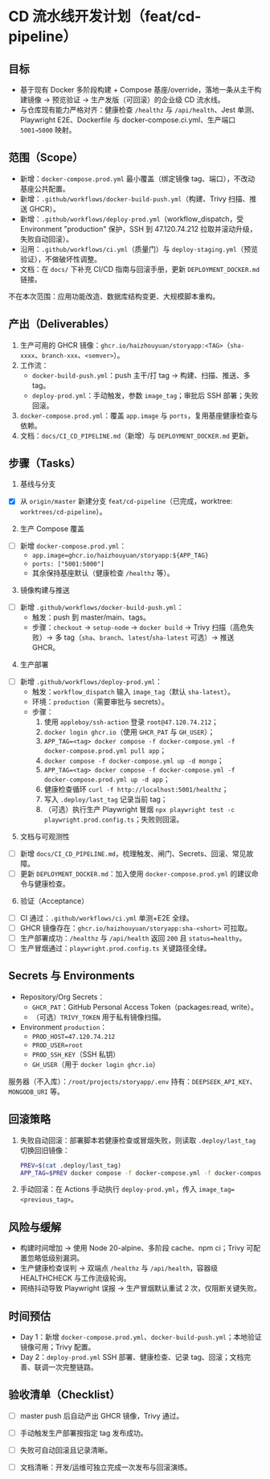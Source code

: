 # CD 流水线开发计划（feat/cd-pipeline）

## 目标

- 基于现有 Docker 多阶段构建 + Compose 基座/override，落地一条从主干构建镜像 → 预览验证 → 生产发版（可回滚）的企业级 CD 流水线。
- 与仓库现有能力严格对齐：健康检查 `/healthz` 与 `/api/health`、Jest 单测、Playwright E2E、Dockerfile 与 docker-compose.ci.yml、生产端口 `5001→5000` 映射。

## 范围（Scope）

- 新增：`docker-compose.prod.yml` 最小覆盖（绑定镜像 tag、端口），不改动基座公共配置。
- 新增：`.github/workflows/docker-build-push.yml`（构建、Trivy 扫描、推送 GHCR）。
- 新增：`.github/workflows/deploy-prod.yml`（workflow_dispatch，受 Environment "production" 保护，SSH 到 47.120.74.212 拉取并滚动升级，失败自动回滚）。
- 沿用：`.github/workflows/ci.yml`（质量门）与 `deploy-staging.yml`（预览验证），不做破坏性调整。
- 文档：在 `docs/` 下补充 CI/CD 指南与回滚手册，更新 `DEPLOYMENT_DOCKER.md` 链接。

不在本次范围：应用功能改造、数据库结构变更、大规模脚本重构。

## 产出（Deliverables）

1. 生产可用的 GHCR 镜像：`ghcr.io/haizhouyuan/storyapp:<TAG>`（`sha-xxxx`、`branch-xxx`、`<semver>`）。
2. 工作流：
   - `docker-build-push.yml`：push 主干/打 tag → 构建、扫描、推送、多 tag。
   - `deploy-prod.yml`：手动触发，参数 `image_tag`；审批后 SSH 部署；失败回滚。
3. `docker-compose.prod.yml`：覆盖 `app.image` 与 `ports`，复用基座健康检查与依赖。
4. 文档：`docs/CI_CD_PIPELINE.md`（新增）与 `DEPLOYMENT_DOCKER.md` 更新。

## 步骤（Tasks）

1) 基线与分支
- [x] 从 `origin/master` 新建分支 `feat/cd-pipeline`（已完成，worktree: `worktrees/cd-pipeline`）。

2) 生产 Compose 覆盖
- [ ] 新增 `docker-compose.prod.yml`：
  - `app.image=ghcr.io/haizhouyuan/storyapp:${APP_TAG}`
  - `ports: ["5001:5000"]`
  - 其余保持基座默认（健康检查 `/healthz` 等）。

3) 镜像构建与推送
- [ ] 新增 `.github/workflows/docker-build-push.yml`：
  - 触发：push 到 master/main、tags。
  - 步骤：`checkout` → `setup-node` → `docker build` → Trivy 扫描（高危失败）→ 多 tag（`sha`、`branch`、`latest`/`sha-latest` 可选）→ 推送 GHCR。

4) 生产部署
- [ ] 新增 `.github/workflows/deploy-prod.yml`：
  - 触发：`workflow_dispatch` 输入 `image_tag`（默认 `sha-latest`）。
  - 环境：`production`（需要审批与 secrets）。
  - 步骤：
    1. 使用 `appleboy/ssh-action` 登录 `root@47.120.74.212`；
    2. `docker login ghcr.io`（使用 `GHCR_PAT` 与 `GH_USER`）；
    3. `APP_TAG=<tag> docker compose -f docker-compose.yml -f docker-compose.prod.yml pull app`；
    4. `docker compose -f docker-compose.yml up -d mongo`；
    5. `APP_TAG=<tag> docker compose -f docker-compose.yml -f docker-compose.prod.yml up -d app`；
    6. 健康检查循环 `curl -f http://localhost:5001/healthz`；
    7. 写入 `.deploy/last_tag` 记录当前 tag；
    8. （可选）执行生产 Playwright 冒烟 `npx playwright test -c playwright.prod.config.ts`；失败则回滚。

5) 文档与可观测性
- [ ] 新增 `docs/CI_CD_PIPELINE.md`，梳理触发、闸门、Secrets、回滚、常见故障。
- [ ] 更新 `DEPLOYMENT_DOCKER.md`：加入使用 `docker-compose.prod.yml` 的建议命令与健康检查。

6) 验证（Acceptance）
- [ ] CI 通过：`.github/workflows/ci.yml` 单测+E2E 全绿。
- [ ] GHCR 镜像存在：`ghcr.io/haizhouyuan/storyapp:sha-<short>` 可拉取。
- [ ] 生产部署成功：`/healthz` 与 `/api/health` 返回 `200` 且 `status=healthy`。
- [ ] 生产冒烟通过：`playwright.prod.config.ts` 关键路径全绿。

## Secrets 与 Environments

- Repository/Org Secrets：
  - `GHCR_PAT`：GitHub Personal Access Token（packages:read, write）。
  - （可选）`TRIVY_TOKEN` 用于私有镜像扫描。
- Environment `production`：
  - `PROD_HOST=47.120.74.212`
  - `PROD_USER=root`
  - `PROD_SSH_KEY`（SSH 私钥）
  - `GH_USER`（用于 `docker login ghcr.io`）

服务器（不入库）：`/root/projects/storyapp/.env` 持有：`DEEPSEEK_API_KEY`、`MONGODB_URI` 等。

## 回滚策略

1. 失败自动回滚：部署脚本若健康检查或冒烟失败，则读取 `.deploy/last_tag` 切换回旧镜像：
   ```bash
   PREV=$(cat .deploy/last_tag)
   APP_TAG=$PREV docker compose -f docker-compose.yml -f docker-compose.prod.yml up -d app
   ```
2. 手动回滚：在 Actions 手动执行 `deploy-prod.yml`，传入 `image_tag=<previous_tag>`。

## 风险与缓解

- 构建时间增加 → 使用 Node 20-alpine、多阶段 cache、npm ci；Trivy 可配置忽略低级别漏洞。
- 生产健康检查误判 → 双端点 `/healthz` 与 `/api/health`，容器级 HEALTHCHECK 与工作流级轮询。
- 网络抖动导致 Playwright 误报 → 生产冒烟默认重试 2 次，仅阻断关键失败。

## 时间预估

- Day 1：新增 `docker-compose.prod.yml`、`docker-build-push.yml`；本地验证镜像可用；Trivy 配置。
- Day 2：`deploy-prod.yml` SSH 部署、健康检查、记录 tag、回滚；文档完善、联调一次完整链路。

## 验收清单（Checklist）

- [ ] master push 后自动产出 GHCR 镜像，Trivy 通过。
- [ ] 手动触发生产部署按指定 tag 发布成功。
- [ ] 失败可自动回滚且记录清晰。
- [ ] 文档清晰：开发/运维可独立完成一次发布与回滚演练。

